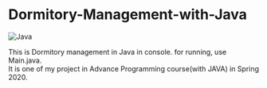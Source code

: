 # Dormitory-Management-with-Java
![Java](https://img.shields.io/badge/java-%23ED8B00.svg?style=for-the-badge&logo=java&logoColor=white)

This is Dormitory management in Java in console. for running, use Main.java.  
It is one of my project in Advance Programming course(with JAVA) in Spring 2020.
